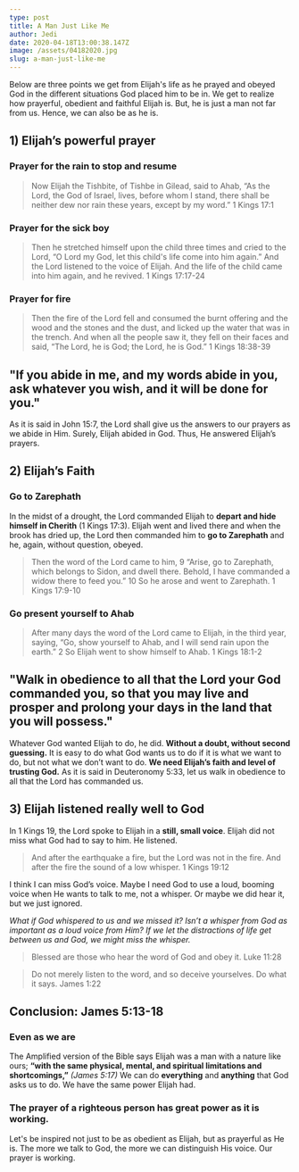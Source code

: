 ```yaml
---
type: post
title: A Man Just Like Me
author: Jedi
date: 2020-04-18T13:00:38.147Z
image: /assets/04182020.jpg
slug: a-man-just-like-me
---
```


Below are three points we get from Elijah's life as he prayed and obeyed God in the different situations God placed him to be in. We get to realize how prayerful, obedient and faithful Elijah is. But, he is just a man not far from us. Hence, we can also be as he is.

## 1) Elijah’s powerful prayer

### Prayer for the rain to stop and resume

> Now Elijah the Tishbite, of Tishbe in Gilead, said to Ahab, “As the Lord, the God of Israel, lives, before whom I stand, there shall be neither dew nor rain these years, except by my word.”
> 1 Kings 17:1

### Prayer for the sick boy

> Then he stretched himself upon the child three times and cried to the Lord, “O Lord my God, let this child's life come into him again.” And the Lord listened to the voice of Elijah. And the life of the child came into him again, and he revived.
> 1 Kings 17:17-24

### Prayer for fire

> Then the fire of the Lord fell and consumed the burnt offering and the wood and the stones and the dust, and licked up the water that was in the trench. And when all the people saw it, they fell on their faces and said, “The Lord, he is God; the Lord, he is God.”
> 1 Kings 18:38-39

## "If you abide in me, and my words abide in you, ask whatever you wish, and it will be done for you."

As it is said in John 15:7, the Lord shall give us the answers to our prayers as we abide in Him. Surely, Elijah abided in God. Thus, He answered Elijah’s prayers.

## 2) Elijah’s Faith

### Go to Zarephath

In the midst of a drought, the Lord commanded Elijah to **depart and hide himself in Cherith** (1 Kings 17:3). Elijah went and lived there and when the brook has dried up, the Lord then commanded him to **go to Zarephath** and he, again, without question, obeyed.

> Then the word of the Lord came to him, 9 “Arise, go to Zarephath, which belongs to Sidon, and dwell there. Behold, I have commanded a widow there to feed you.” 10 So he arose and went to Zarephath.
> 1 Kings 17:9-10

### Go present yourself to Ahab

> After many days the word of the Lord came to Elijah, in the third year, saying, “Go, show yourself to Ahab, and I will send rain upon the earth.” 2 So Elijah went to show himself to Ahab.
> 1 Kings 18:1-2

## "Walk in obedience to all that the Lord your God commanded you, so that you may live and prosper and prolong your days in the land that you will possess."

Whatever God wanted Elijah to do, he did. **Without a doubt, without second guessing.** It is easy to do what God wants us to do if it is what we want to do, but not what we don’t want to do. **We need Elijah’s faith and level of trusting God.** As it is said in Deuteronomy 5:33, let us walk in obedience to all that the Lord has commanded us.

## 3) Elijah listened really well to God

In 1 Kings 19, the Lord spoke to Elijah in a **still, small voice**. Elijah did not miss what God had to say to him. He listened.

> And after the earthquake a fire, but the Lord was not in the fire. And after the fire the sound of a low whisper.
> 1 Kings 19:12

I think I can miss God’s voice. Maybe I need God to use a loud, booming voice when He wants to talk to me, not a whisper. Or maybe we did hear it, but we just ignored.

_What if God whispered to us and we missed it? Isn’t a whisper from God as important as a loud voice from Him? If we let the distractions of life get between us and God, we might miss the whisper._

> Blessed are those who hear the word of God and obey it.
> Luke 11:28

> Do not merely listen to the word, and so deceive yourselves. Do what it says.
> James 1:22

## Conclusion: James 5:13-18

### Even as we are

The Amplified version of the Bible says Elijah was a man with a nature like ours; **“with the same physical, mental, and spiritual limitations and shortcomings,”** _(James 5:17)_ We can do **everything** and **anything** that God asks us to do. We have the same power Elijah had.

### The prayer of a righteous person has great power as it is working.

Let's be inspired not just to be as obedient as Elijah, but as prayerful as He is. The more we talk to God, the more we can distinguish His voice. Our prayer is working.
